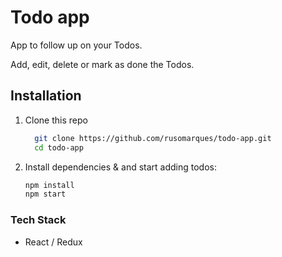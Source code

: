 # Todo app

App to follow up on your Todos.

Add, edit, delete or mark as done the Todos.

## Installation

1. Clone this repo

   ```bash
     git clone https://github.com/rusomarques/todo-app.git
     cd todo-app
   ```

2. Install dependencies & and start adding todos:

   ```bash
   npm install
   npm start
   ```

### Tech Stack

- React / Redux
